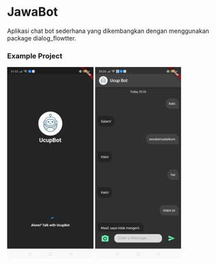 # JawaBot

Aplikasi chat bot sederhana yang dikembangkan dengan menggunakan package dialog_flowtter.

### Example Project
<img src="assets/images/splashscreen.jpeg" width=40%>
<img src="assets/images/example.jpeg" width=40%>


